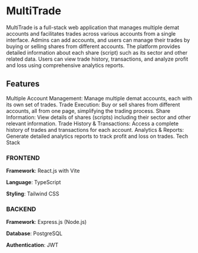 # MultiTrade

MultiTrade is a full-stack web application that manages multiple demat accounts and facilitates trades across various accounts from a single interface. Admins can add accounts, and users can manage their trades by buying or selling shares from different accounts. The platform provides detailed information about each share (script) such as its sector and other related data. Users can view trade history, transactions, and analyze profit and loss using comprehensive analytics reports.

## Features

Multiple Account Management: Manage multiple demat accounts, each with its own set of trades.
Trade Execution: Buy or sell shares from different accounts, all from one page, simplifying the trading process.
Share Information: View details of shares (scripts) including their sector and other relevant information.
Trade History & Transactions: Access a complete history of trades and transactions for each account.
Analytics & Reports: Generate detailed analytics reports to track profit and loss on trades.
Tech Stack

### FRONTEND

**Framework**: React.js with Vite

**Language**: TypeScript

**Styling**: Tailwind CSS

### BACKEND

**Framework**: Express.js (Node.js)

**Database**: PostgreSQL

**Authentication**: JWT
